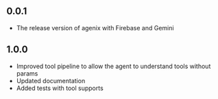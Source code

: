 ## 0.0.1

* The release version of agenix with Firebase and Gemini


## 1.0.0

* Improved tool pipeline to allow the agent to understand tools without params
* Updated documentation
* Added tests with tool supports
